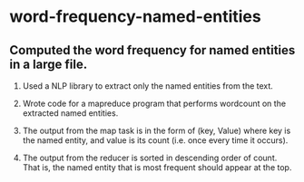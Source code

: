 # word-frequency-named-entities
## Computed the word frequency for named entities in a large file.

1. Used a NLP library to extract only the named entities from the text.

2. Wrote code for a mapreduce program that performs wordcount on the extracted named entities.

3. The output from the map task is in the form of (key, Value) where key is the named
entity, and value is its count (i.e. once every time it occurs).

4. The output from the reducer is sorted in descending order of count. That is, the named
entity that is most frequent should appear at the top.
